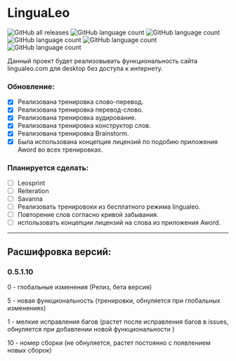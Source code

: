 # LinguaLeo
![GitHub all releases](https://img.shields.io/github/downloads/Antis28/LinguaLeo/total?color=%23802BCF&logo=GitHub&style=for-the-badge)
![GitHub language count](https://img.shields.io/github/languages/count/antis28/LinguaLeo?color=802bcf&style=for-the-badge)
![GitHub language count](https://img.shields.io/github/languages/code-size/antis28/LinguaLeo?color=802bcf&style=for-the-badge)
![GitHub language count](https://img.shields.io/github/repo-size/antis28/LinguaLeo?color=802bcf&style=for-the-badge)
![GitHub language count](https://img.shields.io/github/issues/antis28/LinguaLeo?color=F26BAF&style=for-the-badge)
![GitHub language count](https://img.shields.io/github/issues-closed/antis28/LinguaLeo?color=42BC14&style=for-the-badge)


  
Данный проект будет реализовывать функциональность сайта lingualeo.com для desktop без доступа к интернету.

### Обновление:

- [x] Реализована тренировка слово-перевод.
- [x] Реализована тренировка перевод-слово.
- [x] Реализована тренировка аудирование.
- [x] Реализована тренировка конструктор слов.
- [x] Реализована тренировка Brainstorm.
- [x] Была использована концепция лицензий по подобию приложения Aword во всех тренировках.
### Планируется сделать:
- [ ] Leosprint
- [ ] Reiteration
- [ ] Savanna
- [ ] Реализовать тренировоки из бесплатного режима lingualeo.
- [ ] Повторение слов согласно кривой забывания.
- [ ] использовать концепции лицензий на слова из приложения Aword.
---------------------------------------------------------------------------------------
## Расшифровка версий:

### 0.5.1.10

 0 - глобальные изменения (Релиз, бета версия)
 
 5 - новая функциональность (тренировки, обнуляется при глобальных изменениях)
 
 1 - мелкие исправления багов (растет после исправления багов в issues, 
 обнуляется при добавлении новой функциональности )
 
10 - номер сборки (не обнуляется, растет постоянно с появлением новых сборок)
